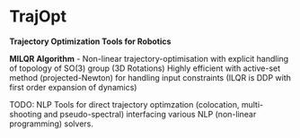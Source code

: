 # TrajOpt
**Trajectory Optimization Tools for Robotics**

**MILQR Algorithm** - Non-linear trajectory-optimisation with explicit handling of topology of SO(3) group (3D Rotations)
Highly efficient with active-set method (projected-Newton) for handling input constraints
(ILQR is DDP with first order expansion of dynamics)

TODO: NLP
Tools for direct trajectory optimzation (colocation, multi-shooting and pseudo-spectral) interfacing
various NLP (non-linear programming) solvers.


